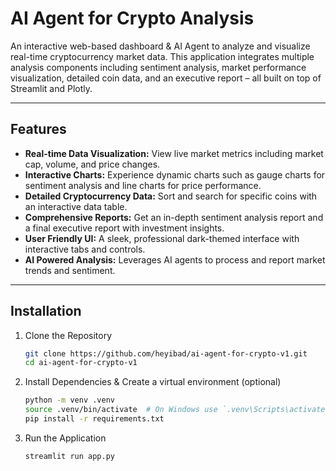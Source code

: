 # AI Agent for Crypto Analysis

An interactive web-based dashboard & AI Agent to analyze and visualize real-time cryptocurrency market data. This application integrates multiple analysis components including sentiment analysis, market performance visualization, detailed coin data, and an executive report – all built on top of Streamlit and Plotly.

---

## Features

- **Real-time Data Visualization:** View live market metrics including market cap, volume, and price changes.
- **Interactive Charts:** Experience dynamic charts such as gauge charts for sentiment analysis and line charts for price performance.
- **Detailed Cryptocurrency Data:** Sort and search for specific coins with an interactive data table.
- **Comprehensive Reports:** Get an in-depth sentiment analysis report and a final executive report with investment insights.
- **User Friendly UI:** A sleek, professional dark-themed interface with interactive tabs and controls.
- **AI Powered Analysis:** Leverages AI agents to process and report market trends and sentiment.

---

## Installation

1. Clone the Repository

    ```bash
    git clone https://github.com/heyibad/ai-agent-for-crypto-v1.git
    cd ai-agent-for-crypto-v1
    ```

2. Install Dependencies & Create a virtual environment (optional)

    ```bash
    python -m venv .venv
    source .venv/bin/activate  # On Windows use `.venv\Scripts\activate`
    pip install -r requirements.txt
    ```

3. Run the Application

    ```bash
    streamlit run app.py
    ```